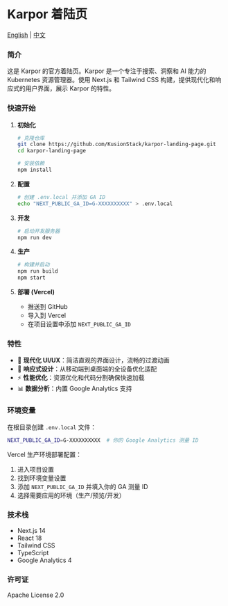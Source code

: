 # Karpor 着陆页

[English](./README.md) | [中文](./README_zh.md)

### 简介

这是 Karpor 的官方着陆页。Karpor 是一个专注于搜索、洞察和 AI 能力的 Kubernetes 资源管理器。使用 Next.js 和 Tailwind CSS 构建，提供现代化和响应式的用户界面，展示 Karpor 的特性。

### 快速开始

1. **初始化**
   ```bash
   # 克隆仓库
   git clone https://github.com/KusionStack/karpor-landing-page.git
   cd karpor-landing-page

   # 安装依赖
   npm install
   ```

2. **配置**
   ```bash
   # 创建 .env.local 并添加 GA ID
   echo "NEXT_PUBLIC_GA_ID=G-XXXXXXXXXX" > .env.local
   ```

3. **开发**
   ```bash
   # 启动开发服务器
   npm run dev
   ```

4. **生产**
   ```bash
   # 构建并启动
   npm run build
   npm start
   ```

5. **部署 (Vercel)**
   - 推送到 GitHub
   - 导入到 Vercel
   - 在项目设置中添加 `NEXT_PUBLIC_GA_ID`

### 特性

- 🎨 **现代化 UI/UX**：简洁直观的界面设计，流畅的过渡动画
- 📱 **响应式设计**：从移动端到桌面端的全设备优化适配
- ⚡ **性能优化**：资源优化和代码分割确保快速加载
- 📊 **数据分析**：内置 Google Analytics 支持

### 环境变量

在根目录创建 `.env.local` 文件：

```bash
NEXT_PUBLIC_GA_ID=G-XXXXXXXXXX  # 你的 Google Analytics 测量 ID
```

Vercel 生产环境部署配置：
1. 进入项目设置
2. 找到环境变量设置
3. 添加 `NEXT_PUBLIC_GA_ID` 并填入你的 GA 测量 ID
4. 选择需要应用的环境（生产/预览/开发）

### 技术栈

- Next.js 14
- React 18
- Tailwind CSS
- TypeScript
- Google Analytics 4

### 许可证

Apache License 2.0
